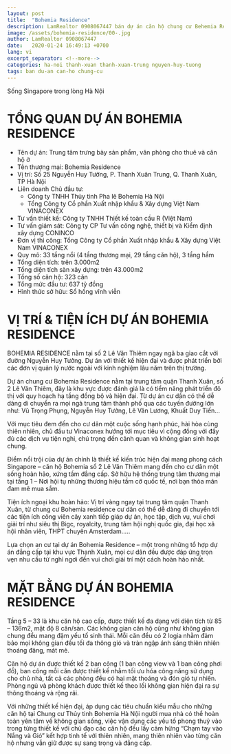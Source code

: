 ```yaml
---
layout: post
title:  "Bohemia Residence"
description: LamRealtor 0908067447 bán dự án căn hộ chung cư Behemia Residence Hà Nội Thanh Xuân Thanh Xuân Trung Nguyễn Huy Tưởng
image: /assets/bohemia-residence/00-.jpg
author: LamRealtor 0908067447
date:   2020-01-24 16:49:13 +0700
lang: vi
excerpt_separator: <!--more-->
categories: ha-noi thanh-xuan thanh-xuan-trung nguyen-huy-tuong
tags: ban du-an can-ho chung-cu 
---
```


Sống Singapore trong lòng Hà Nội<!--more-->

# TỔNG QUAN DỰ ÁN BOHEMIA RESIDENCE

* Tên dự án: Trung tâm trưng bày sản phẩm, văn phòng cho thuê và căn hộ ở
* Tên thương mại: Bohemia Residence
* Vị trí: Số 25 Nguyễn Huy Tưởng, P. Thanh Xuân Trung, Q. Thanh Xuân, TP Hà Nội
* Liên doanh Chủ đầu tư:
    + Công ty TNHH Thủy tinh Pha lê Bohemia Hà Nội
    + Tổng Công ty Cổ phần Xuất nhập khẩu & Xây dựng Việt Nam VINACONEX
* Tư vấn thiết kế: Công ty TNHH Thiết kế toàn cầu R (Việt Nam)
* Tư vấn giám sát: Công ty CP Tư vấn công nghệ, thiết bị và Kiểm định xây dựng CONINCO  
* Đơn vị thi công: Tổng Công ty Cổ phần Xuất nhập khẩu & Xây dựng Việt Nam VINACONEX
* Quy mô: 33 tầng nổi (4 tầng thương mại, 29 tầng căn hộ), 3 tầng hầm
* Tổng diện tích: trên 3.000m2
* Tổng diện tích sàn xây dựng: trên 43.000m2
* Tổng số căn hộ: 323 căn
* Tổng mức đầu tư: 637 tỷ đồng
* Hình thức sở hữu: Sổ hồng vĩnh viễn

# VỊ TRÍ & TIỆN ÍCH DỰ ÁN BOHEMIA RESIDENCE

BOHEMIA RESIDENCE nằm tại số 2 Lê Văn Thiêm ngay ngã ba giao cắt với đường Nguyễn Huy Tưởng. Dự án với thiết kế hiện đại và được phát triển bởi các đơn vị quản lý nước ngoài với kinh nghiệm lâu năm trên thị trường.

Dự án chung cư Bohemia Residence nằm tại trung tâm quận Thanh Xuân, số 2 Lê Văn Thiêm, đây là khu vực được đánh giá là có tiềm năng phát triển đô thị với quy hoạch hạ tầng đồng bộ và hiện đại. Từ dự án cư dân có thể dễ dàng di chuyển ra mọi ngả trung tâm thành phố qua các tuyến đường lớn như: Vũ Trọng Phụng, Nguyễn Huy Tưởng, Lê Văn Lương, Khuất Duy Tiến...

Với mục tiêu đem đến cho cư dân một cuộc sống hạnh phúc, hài hòa cùng thiên nhiên, chủ đầu tư Vinaconex hướng tới mục tiêu vì cộng đồng với đầy đủ các dịch vụ tiện nghi, chú trọng đến cảnh quan và không gian sinh hoạt chung.

Điểm nổi trội của dự án chính là thiết kế kiến trúc hiện đại mang phong cách Singapore – căn hộ Bohemia số 2 Lê Văn Thiêm mang đến cho cư dân một sống hoàn hảo, xứng tầm đẳng cấp. Sở hữu hệ thống trung tâm thương mại tại tầng 1 – Nơi hội tụ những thương hiệu tầm cỡ quốc tế, nơi bạn thỏa mãn đam mê mua sắm.

Tiện ích ngoại khu hoàn hảo: Vị trí vàng ngay tại trung tâm quận Thanh Xuân, từ chung cư Bohemia residence cư dân có thể dễ dàng đi chuyển tới các tiện ích công viên cây xanh tiếp giáp dự án, học tập, dịch vụ, vui chơi giải trí như siêu thị Bigc, royalcity, trung tâm hội nghị quốc gia, đại học xã hội nhân viên, THPT chuyên Amsterdam…..

Lựa chọn an cư tại dự án Bohemia Residence – một trong những tổ hợp dự án đẳng cấp tại khu vực Thanh Xuân, mọi cư dân đều được đáp ứng trọn vẹn nhu cầu từ nghỉ ngơi đến vui chơi giải trí một cách hoàn hảo nhất.

# MẶT BẰNG DỰ ÁN BOHEMIA RESIDENCE

Tầng 5 – 33 là khu căn hộ cao cấp, được thiết kế đa dạng với diện tích từ 85 – 136m2, mật độ 8 căn/sàn. Các không gian căn hộ cũng như không gian chung đều mang đậm yếu tố sinh thái. Mỗi căn đều có 2 logia nhằm đảm bảo mọi không gian đều tối đa thông gió và tràn ngập ánh sáng thiên nhiên thoáng đãng, mát mẻ.

Căn hộ dự án được thiết kế 2 ban công (1 ban công view và 1 ban công phơi đồ), ban công mỗi căn được thiết kế nhằm tối ưu hóa công năng sử dụng cho chủ nhà, tất cả các phòng đều có hai mặt thoáng và đón gió tự nhiên. Phòng ngủ và phòng khách được thiết kế theo lối không gian hiện đại ra sự thông thoáng và rộng rãi.

Với những thiết kế hiện đại, áp dụng các tiêu chuẩn kiểu mẫu cho những căn hộ tại Chung cư Thủy tinh Bohemia Hà Nội người mua nhà có thể hoàn toàn yên tâm về không gian sống, việc vận dụng các yếu tố phong thuỷ vào trong từng thiết kế với chủ đạo các căn hộ đều lấy cảm hừng “Chạm tay vào Nắng và Gió” kết hợp tinh tế với thiên nhiên, mang thiên nhiên vào từng căn hộ nhưng vẫn giữ được sự sang trọng và đẳng cấp.